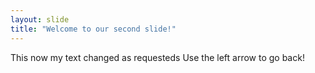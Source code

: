 ```yaml
---
layout: slide
title: "Welcome to our second slide!"
---
```

This now my text changed as requesteds
Use the left arrow to go back!
